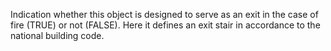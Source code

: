 Indication whether this object is designed to serve as an exit in the case of fire (TRUE) or not (FALSE).
Here it defines an exit stair in accordance to the national building code.

